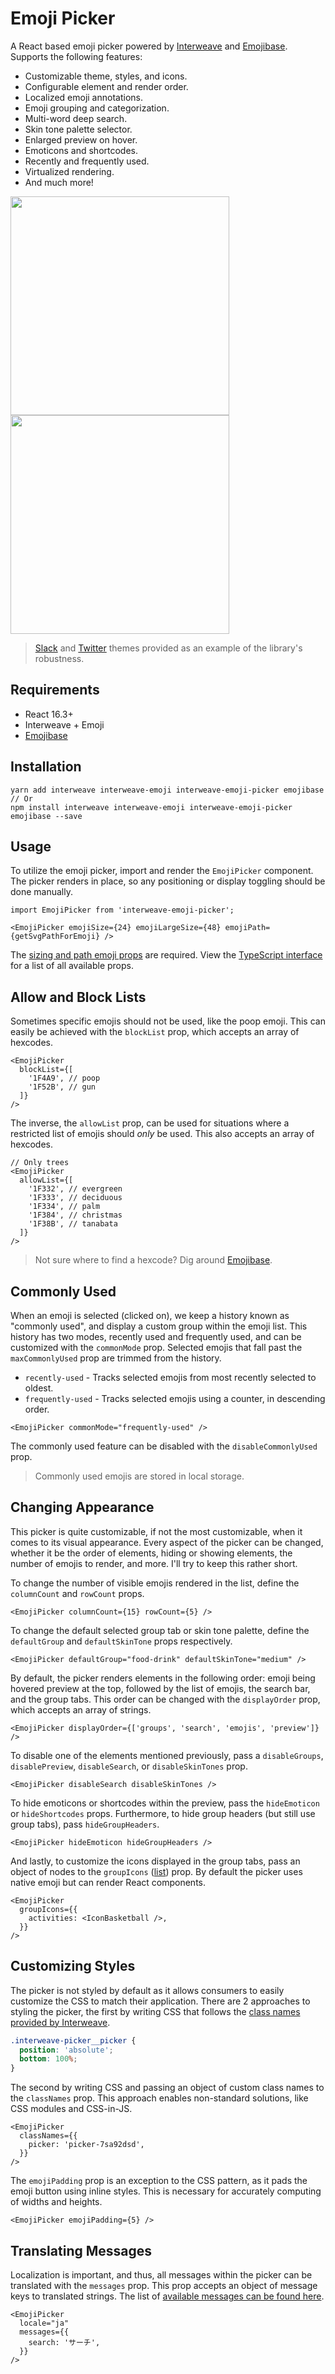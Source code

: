 # Emoji Picker

A React based emoji picker powered by [Interweave](https://github.com/milesj/interweave) and
[Emojibase][emojibase]. Supports the following features:

- Customizable theme, styles, and icons.
- Configurable element and render order.
- Localized emoji annotations.
- Emoji grouping and categorization.
- Multi-word deep search.
- Skin tone palette selector.
- Enlarged preview on hover.
- Emoticons and shortcodes.
- Recently and frequently used.
- Virtualized rendering.
- And much more!

<img src="https://raw.githubusercontent.com/milesj/interweave/master/docs/img/slack.png" height="350">
<img src="https://raw.githubusercontent.com/milesj/interweave/master/docs/img/twitter.png" height="350">

> [Slack](https://github.com/milesj/interweave/blob/master/tests/slack.css) and
> [Twitter](https://github.com/milesj/interweave/blob/master/tests/twitter.css) themes provided as
> an example of the library's robustness.

## Requirements

- React 16.3+
- Interweave + Emoji
- [Emojibase][emojibase]

## Installation

```
yarn add interweave interweave-emoji interweave-emoji-picker emojibase
// Or
npm install interweave interweave-emoji interweave-emoji-picker emojibase --save
```

## Usage

To utilize the emoji picker, import and render the `EmojiPicker` component. The picker renders in
place, so any positioning or display toggling should be done manually.

```tsx
import EmojiPicker from 'interweave-emoji-picker';
```

```tsx
<EmojiPicker emojiSize={24} emojiLargeSize={48} emojiPath={getSvgPathForEmoji} />
```

The [sizing and path emoji props](./emoji.md#displaying-svgs-or-pngs) are required. View the
[TypeScript interface](https://github.com/milesj/interweave/blob/master/packages/emoji-picker/src/Picker.tsx#L43)
for a list of all available props.

## Allow and Block Lists

Sometimes specific emojis should not be used, like the poop emoji. This can easily be achieved with
the `blockList` prop, which accepts an array of hexcodes.

```tsx
<EmojiPicker
  blockList={[
    '1F4A9', // poop
    '1F52B', // gun
  ]}
/>
```

The inverse, the `allowList` prop, can be used for situations where a restricted list of emojis
should _only_ be used. This also accepts an array of hexcodes.

```tsx
// Only trees
<EmojiPicker
  allowList={[
    '1F332', // evergreen
    '1F333', // deciduous
    '1F334', // palm
    '1F384', // christmas
    '1F38B', // tanabata
  ]}
/>
```

> Not sure where to find a hexcode? Dig around [Emojibase][emojibase].

## Commonly Used

When an emoji is selected (clicked on), we keep a history known as "commonly used", and display a
custom group within the emoji list. This history has two modes, recently used and frequently used,
and can be customized with the `commonMode` prop. Selected emojis that fall past the
`maxCommonlyUsed` prop are trimmed from the history.

- `recently-used` - Tracks selected emojis from most recently selected to oldest.
- `frequently-used` - Tracks selected emojis using a counter, in descending order.

```tsx
<EmojiPicker commonMode="frequently-used" />
```

The commonly used feature can be disabled with the `disableCommonlyUsed` prop.

> Commonly used emojis are stored in local storage.

## Changing Appearance

This picker is quite customizable, if not the most customizable, when it comes to its visual
appearance. Every aspect of the picker can be changed, whether it be the order of elements, hiding
or showing elements, the number of emojis to render, and more. I'll try to keep this rather short.

To change the number of visible emojis rendered in the list, define the `columnCount` and `rowCount`
props.

```tsx
<EmojiPicker columnCount={15} rowCount={5} />
```

To change the default selected group tab or skin tone palette, define the `defaultGroup` and
`defaultSkinTone` props respectively.

```tsx
<EmojiPicker defaultGroup="food-drink" defaultSkinTone="medium" />
```

By default, the picker renders elements in the following order: emoji being hovered preview at the
top, followed by the list of emojis, the search bar, and the group tabs. This order can be changed
with the `displayOrder` prop, which accepts an array of strings.

```tsx
<EmojiPicker displayOrder={['groups', 'search', 'emojis', 'preview']} />
```

To disable one of the elements mentioned previously, pass a `disableGroups`, `disablePreview`,
`disableSearch`, or `disableSkinTones` prop.

```tsx
<EmojiPicker disableSearch disableSkinTones />
```

To hide emoticons or shortcodes within the preview, pass the `hideEmoticon` or `hideShortcodes`
props. Furthermore, to hide group headers (but still use group tabs), pass `hideGroupHeaders`.

```tsx
<EmojiPicker hideEmoticon hideGroupHeaders />
```

And lastly, to customize the icons displayed in the group tabs, pass an object of nodes to the
`groupIcons`
([list](https://github.com/milesj/interweave/blob/master/packages/emoji-picker/src/constants.ts#L56))
prop. By default the picker uses native emoji but can render React components.

```tsx
<EmojiPicker
  groupIcons={{
    activities: <IconBasketball />,
  }}
/>
```

## Customizing Styles

The picker is not styled by default as it allows consumers to easily customize the CSS to match
their application. There are 2 approaches to styling the picker, the first by writing CSS that
follows the
[class names provided by Interweave](https://github.com/milesj/interweave/blob/master/packages/emoji-picker/src/constants.ts#L98).

```css
.interweave-picker__picker {
  position: 'absolute';
  bottom: 100%;
}
```

The second by writing CSS and passing an object of custom class names to the `classNames` prop. This
approach enables non-standard solutions, like CSS modules and CSS-in-JS.

```tsx
<EmojiPicker
  classNames={{
    picker: 'picker-7sa92dsd',
  }}
/>
```

The `emojiPadding` prop is an exception to the CSS pattern, as it pads the emoji button using inline
styles. This is necessary for accurately computing of widths and heights.

```tsx
<EmojiPicker emojiPadding={5} />
```

## Translating Messages

Localization is important, and thus, all messages within the picker can be translated with the
`messages` prop. This prop accepts an object of message keys to translated strings. The list of
[available messages can be found here](https://github.com/milesj/interweave/blob/master/packages/emoji-picker/src/constants.ts#L127).

```tsx
<EmojiPicker
  locale="ja"
  messages={{
    search: 'サーチ',
  }}
/>
```

[emojibase]: https://github.com/milesj/emojibase
[react-virtualized]: https://github.com/bvaughn/react-virtualized
